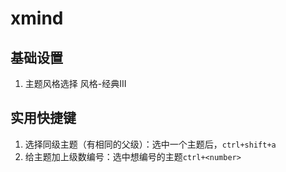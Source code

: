 # xmind

## 基础设置
1. 主题风格选择 风格-经典III

## 实用快捷键
1. 选择同级主题（有相同的父级）：选中一个主题后，`ctrl+shift+a`
2. 给主题加上级数编号：选中想编号的主题`ctrl+<number>`